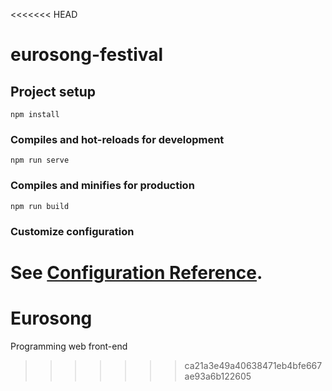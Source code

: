 <<<<<<< HEAD
# eurosong-festival

## Project setup
```
npm install
```

### Compiles and hot-reloads for development
```
npm run serve
```

### Compiles and minifies for production
```
npm run build
```

### Customize configuration
See [Configuration Reference](https://cli.vuejs.org/config/).
=======
# Eurosong
Programming web front-end 
>>>>>>> ca21a3e49a40638471eb4bfe667ae93a6b122605
